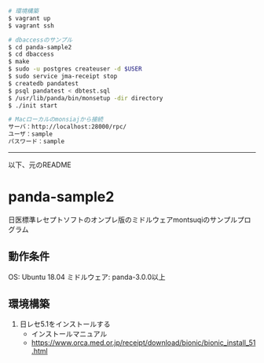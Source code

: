 ```bash

# 環境構築
$ vagrant up
$ vagrant ssh

# dbaccessのサンプル
$ cd panda-sample2
$ cd dbaccess
$ make
$ sudo -u postgres createuser -d $USER
$ sudo service jma-receipt stop
$ createdb pandatest
$ psql pandatest < dbtest.sql
$ /usr/lib/panda/bin/monsetup -dir directory
$ ./init start

# Macローカルのmonsiajから接続
サーバ：http://localhost:28000/rpc/
ユーザ：sample
パスワード：sample

```

-----

以下、元のREADME

# panda-sample2

日医標準レセプトソフトのオンプレ版のミドルウェアmontsuqiのサンプルプログラム

## 動作条件

OS: Ubuntu 18.04
ミドルウェア: panda-3.0.0以上

## 環境構築

1. 日レセ5.1をインストールする
    * インストールマニュアル
    * https://www.orca.med.or.jp/receipt/download/bionic/bionic_install_51.html
